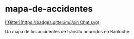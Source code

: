 mapa-de-accidentes
==================
[![Gitter](https://badges.gitter.im/Join Chat.svg)](https://gitter.im/wazzabi/mapa-de-accidentes?utm_source=badge&utm_medium=badge&utm_campaign=pr-badge&utm_content=badge)

Un mapa de los accidentes de tránsito ocurridos en Bariloche
